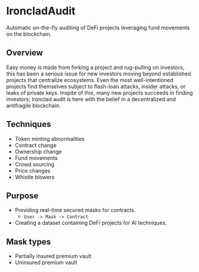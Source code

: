 # IroncladAudit
Automatic on-the-fly auditing of DeFi projects leveraging fund movements on the blockchain.

## Overview

Easy money is made from forking a project and rug-pulling on investors, this has been a serious issue for new investors moving beyond established projects that centralize ecosystems. Even the most well-intentioned projects find themselves subject to flash-loan attacks, insider attacks, or leaks of private keys. Inspite of this, many new projects succeeds in finding investors; Ironclad audit is here with the belief in a decentralized and antifragile blockchain.

## Techniques

* Token minting abnormalities
* Contract change
* Ownership change
* Fund movements
* Crowd sourcing
* Price changes
* Whistle blowers

## Purpose

* Providing real-time secured masks for contracts. 
    * ``User -> Mask -> Contract``
* Creating a dataset containing DeFi projects for AI techniques.

## Mask types

* Partially insured premium vault
* Uninsured premium vault